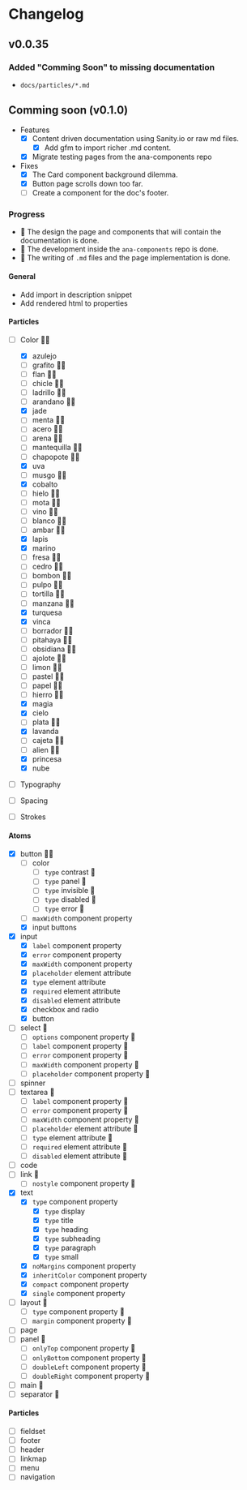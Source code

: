 # Changelog

## v0.0.35

### Added "Comming Soon" to missing documentation
  - `docs/particles/*.md`

## Comming soon (v0.1.0)

- Features
  - [x] Content driven documentation using Sanity.io or raw md files.
    - [x] Add gfm to import richer .md content.
  - [x] Migrate testing pages from the ana-components repo

- Fixes
  - [x] The Card component background dilemma.
  - [x] Button page scrolls down too far.
  - [ ] Create a component for the doc's footer.

### Progress

- 🎨 The design the page and components that will contain the documentation is done.
- 💾 The development inside the `ana-components` repo is done.
- 📝 The writing of `.md` files and the page implementation is done.

#### General
- Add import in description snippet
- Add rendered html to properties

#### Particles
- [ ] Color 🎨💾
  - [x] azulejo
  - [ ] grafito 🎨💾
  - [ ] flan 🎨💾
  - [ ] chicle 🎨💾
  - [ ] ladrillo 🎨💾
  - [ ] arandano 🎨💾
  - [x] jade
  - [ ] menta 🎨💾
  - [ ] acero 🎨💾
  - [ ] arena 🎨💾
  - [ ] mantequilla 🎨💾
  - [ ] chapopote 🎨💾
  - [x] uva
  - [ ] musgo 🎨💾
  - [x] cobalto
  - [ ] hielo 🎨💾
  - [ ] mota 🎨💾
  - [ ] vino 🎨💾
  - [ ] blanco 🎨💾
  - [ ] ambar 🎨💾
  - [x] lapis
  - [x] marino
  - [ ] fresa 🎨💾
  - [ ] cedro 🎨💾
  - [ ] bombon 🎨💾
  - [ ] pulpo 🎨💾
  - [ ] tortilla 🎨💾
  - [ ] manzana 🎨💾
  - [x] turquesa
  - [x] vinca
  - [ ] borrador 🎨💾
  - [ ] pitahaya 🎨💾
  - [ ] obsidiana 🎨💾
  - [ ] ajolote 🎨💾
  - [ ] limon 🎨💾
  - [ ] pastel 🎨💾
  - [ ] papel 🎨💾
  - [ ] hierro 🎨💾
  - [x] magia
  - [x] cielo
  - [ ] plata 🎨💾
  - [x] lavanda
  - [ ] cajeta 🎨💾
  - [ ] alien 🎨💾
  - [x] princesa
  - [x] nube

- [ ] Typography 

- [ ] Spacing

- [ ] Strokes

#### Atoms
- [x] button 🎨💾
  - [ ] color
    - [ ] `type` contrast 💾
    - [ ] `type` panel 💾
    - [ ] `type` invisible 💾
    - [ ] `type` disabled 💾
    - [ ] `type` error 💾
  - [ ] `maxWidth` component property
  - [x] input buttons
- [x] input
  - [x] `label` component property
  - [x] `error` component property
  - [x] `maxWidth` component property
  - [x] `placeholder` element attribute
  - [x] `type` element attribute
  - [x] `required` element attribute
  - [x] `disabled` element attribute
  - [x] checkbox and radio
  - [x] button
- [ ] select 💾
  - [ ] `options` component property 💾
  - [ ] `label` component property 💾
  - [ ] `error` component property 💾
  - [ ] `maxWidth` component property 💾
  - [ ] `placeholder` component property 💾
- [ ] spinner
- [ ] textarea 💾
  - [ ] `label` component property 💾
  - [ ] `error` component property 💾
  - [ ] `maxWidth` component property 💾
  - [ ] `placeholder` element attribute 💾
  - [ ] `type` element attribute 💾
  - [ ] `required` element attribute 💾
  - [ ] `disabled` element attribute 💾
- [ ] code
- [ ] link 💾
  - [ ] `nostyle` component property 💾
- [x] text
  - [x] `type` component property
    - [x] `type` display
    - [x] `type` title
    - [x] `type` heading
    - [x] `type` subheading
    - [x] `type` paragraph
    - [x] `type` small
  - [x] `noMargins` component property
  - [x] `inheritColor` component property
  - [x] `compact` component property
  - [x] `single` component property
- [ ] layout 💾
  - [ ] `type` component property 💾
  - [ ] `margin` component property 💾
- [ ] page
- [ ] panel 💾
  - [ ] `onlyTop` component property 💾
  - [ ] `onlyBottom` component property 💾
  - [ ] `doubleLeft` component property 💾
  - [ ] `doubleRight` component property 💾
- [ ] main 💾
- [ ] separator 💾

#### Particles
- [ ] fieldset
- [ ] footer
- [ ] header
- [ ] linkmap
- [ ] menu
- [ ] navigation
